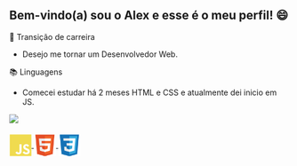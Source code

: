 ## Bem-vindo(a) sou o Alex e esse é o meu perfil! 😄

🎯 Transição de carreira <br>
- Desejo me tornar um Desenvolvedor Web. <br>

📚 Linguagens <br>
- Comecei estudar há 2 meses HTML e CSS e atualmente dei inicio em JS. <br>

 <div>
   <a href="https://github.com/AlexJjunio">
   <img height="180em" src="https://github-readme-stats.vercel.app/api?username=AlexJjunio&show_icons=true&theme=tokyonight&include_all_commits=true&count_private=true"/> <br>
</div>
  
  <div ><br>
  <img align="center" height ="40" alt="Js" src="https://raw.githubusercontent.com/devicons/devicon/master/icons/javascript/javascript-plain.svg">
  <img align="center" height ="40" alt="HTML" src="https://raw.githubusercontent.com/devicons/devicon/master/icons/html5/html5-original.svg">
  <img align="center" height ="40" alt="CSS" src="https://raw.githubusercontent.com/devicons/devicon/master/icons/css3/css3-original.svg">
</div>
